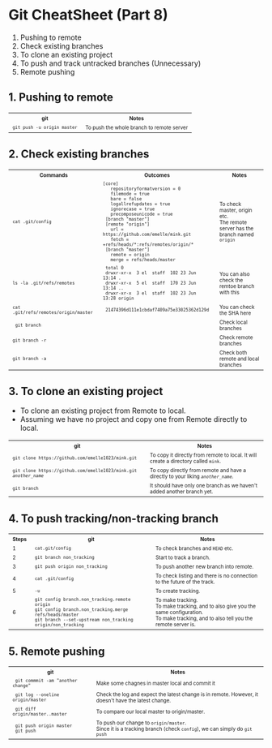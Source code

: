 # Git CheatSheet (Part 8)

1. Pushing to remote
2. Check existing branches
3. To clone an existing project
4. To push and track untracked branches (Unnecessary)
5. Remote pushing


## 1. Pushing to remote

<table>
  <tr>
    <th><font size="1">git</font></th>	    
    <th><font size="1">Notes</font></th>	            
  </tr>
  <tr>
  <tr>
    <td><font size="1"><code>git push -u origin master</code></font></td>
    <td><font size="1">To push the whole branch to remote server</font></td>            
  </tr>
</table>

## 2. Check existing branches
<table> 
  <tr>
    <th><font size="1">Commands</font></th>	    
    <th><font size="1">Outcomes</font></th>	    
    <th><font size="1">Notes</font></th>	            
  </tr> 
  <tr>
    <td><font size="1"><code>cat .git/config</code></font></td>
    <td><font size="1">
      <code>[core]</code><br>
	 <code>&nbsp;&nbsp; repositoryformatversion = 0 </code><br>
	 <code>&nbsp;&nbsp; filemode = true </code><br>
	 <code>&nbsp;&nbsp; bare = false </code><br>
	 <code>&nbsp;&nbsp; logallrefupdates = true </code><br>
	 <code>&nbsp;&nbsp; ignorecase = true </code><br>
	 <code>&nbsp;&nbsp; precomposeunicode = true </code><br>
	 <code> [branch "master"] </code><br>
	 <code> [remote "origin"] </code><br>
	 <code>&nbsp;&nbsp; url = https://github.com/emelle/mink.git </code><br>
	 <code>&nbsp;&nbsp; fetch = +refs/heads/*:refs/remotes/origin/* </code><br>
	 <code> [branch "master"] </code><br>
	 <code>&nbsp;&nbsp; remote = origin </code><br>
	 <code>&nbsp;&nbsp; merge = refs/heads/master </code>
    </font></td>
    <td><font size="1">
      To check master, origin etc. <br>
      The remote server has the branch named <code>origin</code>
      </font></td>            
  </tr>  
  <tr>
    <td><font size="1"><code>ls -la .git/refs/remotes</code></font></td>
    <td><font size="1">
      <code> total 0 </code><br>
	 <code> drwxr-xr-x  3 el  staff  102 23 Jun 13:14 . </code><br>
	 <code> drwxr-xr-x  5 el  staff  170 23 Jun 13:14 .. </code><br>
	 <code> drwxr-xr-x  3 el  staff  102 23 Jun 13:28 origin </code>
    </font></td>
    <td><font size="1">You can also check the remtoe branch with this</font></td>            
  </tr>
  <tr>
    <td><font size="1"><code>cat .git/refs/remotes/origin/master</code></font></td>
    <td><font size="1"><code> 21474396d111e1cbdaf7409a75e33025362d129d </code><br></font></td>
    <td><font size="1">You can check the SHA here</font></td>            
  </tr>
  <tr>
    <td><font size="1"><code> git branch </code></font></td>
    <td><font size="1"><code></code></font></td>
    <td><font size="1">Check local branches</font></td>            
  </tr>  
  <tr>
    <td><font size="1"><code>git branch -r</code></font></td>
    <td><font size="1"><code></code></font></td>
    <td><font size="1">Check remote branches</font></td>            
  </tr>  
  <tr>
    <td><font size="1"><code>git branch -a</code></font></td>
    <td><font size="1"><code></code></font></td>
    <td><font size="1">Check both remote and local branches</font></td>            
  </tr>  
</table>


## 3. To clone an existing project
* To clone an existing project from Remote to local.
* Assuming we have no project and copy one from Remote directly to local.

<table>
  <tr>
    <th><font size="1">git</font></th>	    
    <th><font size="1">Notes</font></th>	            
  </tr>
  <tr>
  <tr>
    <td><font size="1"><code>git clone https://github.com/emelle1023/mink.git</code></font></td>
    <td><font size="1">
      To copy it directly from remote to local. It will create a directory called <code>mink</code>.
    </font></td>            
  </tr>
  <tr>
    <td><font size="1"><code>git clone https://github.com/emelle1023/mink.git <i>another_name</i></code></font></td>
    <td><font size="1">
      To copy directly from remote and have a directly to your liking <i><code>another_name</code></i>.
    </font></td>            
  </tr>
  <tr>
    <td><font size="1"><code>git branch</code></font></td>
    <td><font size="1">It should have only one branch as we haven't added another branch yet.</font></td>            
  </tr>
</table>


## 4. To push tracking/non-tracking branch

<table>
  <tr>
    <th><font size="1">Steps</font></th>	
    <th><font size="1">git</font></th>	     
    <th><font size="1">Notes</font></th>	            
  </tr>
  <tr>
  <tr>
    <td><font size="1">1</font></td>
    <td><font size="1"><code>cat.git/config</code></font></td>
    <td><font size="1">To check branches and <code>HEAD</code> etc.</font></td>            
  </tr>
  <tr>
    <td><font size="1">2</font></td>
    <td><font size="1"><code>git branch non_tracking</code></font></td>
    <td><font size="1">Start to track a branch.</font></td>            
  </tr>
  <tr>
    <td><font size="1">3</font></td>
    <td><font size="1"><code>git push origin non_tracking</code></font></td>
    <td><font size="1">To push another new branch into remote.</font></td>            
  </tr>
  <tr>
    <td><font size="1">4</font></td>
    <td><font size="1"><code>cat .git/config</code></font></td>
    <td><font size="1">To check listing and there is no connection to the future of the track.</font></td>            
  </tr>
  <tr>
    <td><font size="1">5</font></td>
    <td><font size="1"><code>-u</code></font></td>
    <td><font size="1">To create tracking.</font></td>            
  </tr>
  <tr>
    <td><font size="1">6</font></td>
    <td><font size="1">
      <code>git config branch.non_tracking.remote origin</code><br>
      <code>git config branch.non_tracking.merge refs/heads/master</code><br>
      <code>git branch --set-upstream non_tracking origin/non_tracking</code>
    </font></td>
    <td><font size="1">
      To make tracking. <br>
      To make tracking, and to also give you the same configuration. <br>
      To make tracking, and to also tell you the remote server is.
    </font></td>            
  </tr>
</table>



## 5. Remote pushing 
<table>
  <tr>
    <th><font size="1">git</font></th>	    
    <th><font size="1">Notes</font></th>	            
  </tr>
  <tr>
  <tr>
    <td><font size="1"><code> git commmit -am "another change" </code></font></td>
    <td><font size="1">Make some chagnes in master local and commit it</font></td>            
  </tr>
  <tr>
    <td><font size="1"><code> git log --oneline origin/master </code></font></td>
    <td><font size="1">
      Check the log and expect the latest change is in remote. However, it doesn't have the latest change.
    </font></td>            
  </tr>
  <tr>
    <td><font size="1"><code> git diff origin/master..master </code></font></td>
    <td><font size="1">
      To compare our local master to origin/master.
    </font></td>            
  </tr>
  <tr>
    <td><font size="1">
      <code> git push origin master </code> <br>
      <code> git push </code>
    </font></td>
    <td><font size="1"> 
     To push our change to <code>origin/master</code>. <br>
     Since it is a tracking branch (check <code>config</code>), we can simply do <code>git push</code>
   </font></td>            
  </tr>
</table>




